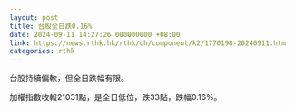 ```yaml
---
layout: post
title: 台股全日跌0.16%
date: 2024-09-11 14:27:26.000000000 +08:00
link: https://news.rthk.hk/rthk/ch/component/k2/1770198-20240911.htm
categories: rthk
---
```


台股持續偏軟，但全日跌幅有限。

加權指數收報21031點，是全日低位，跌33點，跌幅0.16%。
